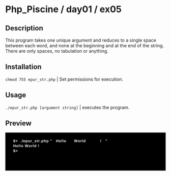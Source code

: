 # Php_Piscine / day01 / ex05

## Description
This program takes one unique argument and reduces to a single space between each word, and none at the beginning and at the end of the string. There are only spaces, no tabulation or anything.

## Installation
`chmod 755 epur_str.php` | Set permissions for execution.

## Usage
`./epur_str.php [argument string]` | executes the program.

## Preview
<img src="../../resources/images/epur_str.png" width="1200">
